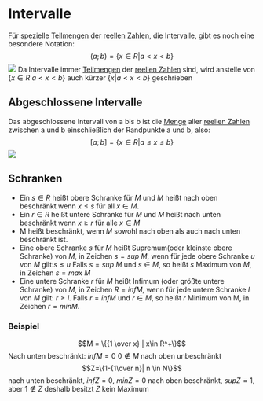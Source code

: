 # Intervalle

Für spezielle [Teilmengen](Mengen.md) der [reellen Zahlen](Reelle%20Zahlen.md), die Intervalle, gibt es noch eine besondere Notation:$$(a;b) = \{x \in R | a < x < b\}$$![](Intervall.jpg)
Da Intervalle immer [Teilmengen](Mengen.md) der [reellen Zahlen](Reelle%20Zahlen.md) sind, wird anstelle von $\{x \in R \ a<x<b\}$ auch kürzer $\{x|a<x<b\}$ geschrieben

## Abgeschlossene Intervalle
Das abgeschlossene Intervall von a bis b ist die [Menge](Mengen.md) aller [reellen Zahlen](Reelle%20Zahlen.md) zwischen a und b einschließlich der Randpunkte a und b, also: $$[a;b] = \{x \in R| a\leq x \leq b\}$$![](Abgeschlossenes%20Intervall.png)

## Schranken
- Ein $s \in R$ heißt obere Schranke für $M$ und $M$ heißt nach oben beschränkt wenn
$x \leq s$ für all $x \in M$.
- Ein $r \in R$ heißt untere Schranke für $M$ und $M$ heißt nach unten beschränkt wenn $x \geq r$ für alle $x \in M$
- M heißt beschränkt, wenn  $M$ sowohl nach oben als auch nach unten beschränkt ist.
- Eine obere Schranke $s$ für $M$ heißt Supremum(oder kleinste obere Schranke) von $M$, in Zeichen $s=sup\ M$, wenn für jede obere Schranke $u$ von $M$ gilt:$s \leq u$  Falls $s=sup\ M$ und $s\in M$, so heißt $s$ Maximum von $M$, in Zeichen $s=max\ M$
- Eine untere Schranke $r$ für $M$ heißt Infimum (oder größte untere Schranke) von $M$, in Zeichen $R = inf M$, wenn für jede untere Schranke $l$ von $M$ gilt: $r \geq l$.  Falls $r= inf M$ und $r\in M$, so heißt $r$ Minimum von M, in Zeichen $r = min M$.
### Beispiel
$$M = \{{1 \over x} | x\in R^+\}$$
Nach unten beschränkt:
$inf M = 0$ $0 \not\in M$
nach oben unbeschränkt
$$Z=\{1-{1\over n}| n \in N\}$$
nach unten beschränkt, $inf Z= 0$, $min Z = 0$
nach oben beschränkt, $sup Z = 1$, aber $1 \not \in Z$
deshalb besitzt $Z$ kein Maximum